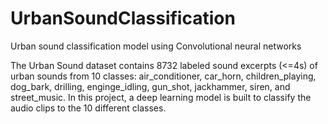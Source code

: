 # UrbanSoundClassification
Urban sound classification model using Convolutional neural networks

The Urban Sound dataset contains 8732 labeled sound excerpts (<=4s) of urban sounds from 10 classes: air_conditioner, car_horn, children_playing, dog_bark, drilling, enginge_idling, gun_shot, jackhammer, siren, and street_music.
In this project, a deep learning model is built to classify the audio clips to the 10 different classes. 
